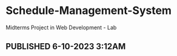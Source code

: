 # Schedule-Management-System

Midterms Project in Web Development - Lab

## PUBLISHED 6-10-2023 3:12AM ##
